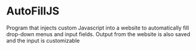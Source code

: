 # AutoFillJS
Program that injects custom Javascript into a website to automatically fill drop-down menus and input fields. Output from the website is also saved and the input is customizable
